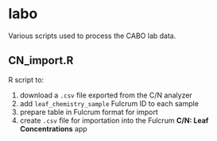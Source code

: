 # labo
Various scripts used to process the CABO lab data.

## CN_import.R
R script to:
1. download a `.csv` file exported from the C/N analyzer
2. add `leaf_chemistry_sample` Fulcrum ID to each sample
3. prepare table in Fulcrum format for import
4. create `.csv` file for importation into the Fulcrum **C/N: Leaf Concentrations** app
